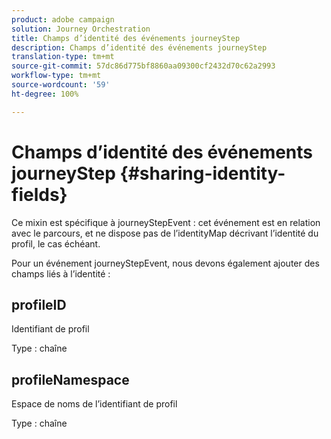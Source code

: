 ```yaml
---
product: adobe campaign
solution: Journey Orchestration
title: Champs d’identité des événements journeyStep
description: Champs d’identité des événements journeyStep
translation-type: tm+mt
source-git-commit: 57dc86d775bf8860aa09300cf2432d70c62a2993
workflow-type: tm+mt
source-wordcount: '59'
ht-degree: 100%

---
```



# Champs d’identité des événements journeyStep {#sharing-identity-fields}

Ce mixin est spécifique à journeyStepEvent : cet événement est en relation avec le parcours, et ne dispose pas de l’identityMap décrivant l’identité du profil, le cas échéant.

Pour un événement journeyStepEvent, nous devons également ajouter des champs liés à l’identité :

## profileID

Identifiant de profil

Type : chaîne

## profileNamespace

Espace de noms de l’identifiant de profil

Type : chaîne